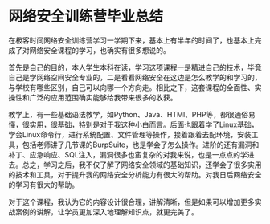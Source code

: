 # 网络安全训练营毕业总结

在极客时间网络安全训练营学习一学期下来，基本上有半年的时间了，也基本上完成了对网络安全课程的学习，也确实有很多想说的。

首先是自己的目的，本人学生本科在读，学习这项课程一是精进自己的技术，毕竟自己是学网络空间安全专业的，二是看看网络安全在这边是怎么教学的和学习的，与学校有哪些区别，自己可以向哪一个方向走。相比之下，这套课程的全面性、实操性和广泛的应用范围确实能够给我带来很多的收获。

教学上，有一些基础语法教学，如Python、Java、HTMl、PHP等，都很通俗易懂，很实用，很基础，特别是对于我这种小白而言。后面也跟着学了Linux基础，学会Linux命令行，进行系统配置、文件管理等操作，接着跟着去配环境，安装工具，包括老师讲了几节课的BurpSuite，也是学会了怎么操作。进阶的还有漏洞和补丁、应急响应、SQL注入，漏洞很多也蛮复杂的对我来说，也是一点点的学进去。总之，学习之后，我不仅了解了网络安全领域的基础知识，还学会了很多实用的技术和工具，对于提升我的网络安全分析能力有很大的帮助。对我日后网络安全的学习有很大的帮助。

对于这个课程，我认为它的内容设计很合理，讲解清晰，但是如果可以增加更多实战案例的讲解，让学员更加深入地理解知识点，就更完美了。


